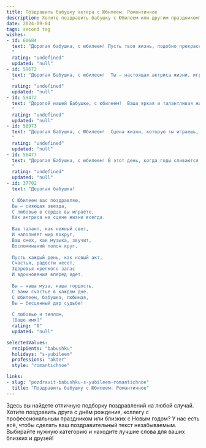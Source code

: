```yaml
---
title: Поздравить бабушку актера с Юбилеем. Романтичное
description: Хотите поздравить бабушку с Юбилеем или другим праздником? Наш ИИ создаст незабываемое поздравление, а вы обязательно выделитесь среди других.  
date: 2024-09-04
tags: second tag
wishes:
- id: 60684
  text: "Дорогая бабушка, с юбилеем! Пусть твоя жизнь, подобно прекрасному спектаклю, будет полна ярких моментов, искренних эмоций и бурных оваций. Ты - актриса жизни, вдохновляющая нас своей добротой, мудростью и любовью. Желаю тебе крепкого здоровья, душевного спокойствия и радости от каждого прожитого дня.
  "
  rating: "undefined"
  updated: "null"
- id: 59672
  text: "Дорогая Бабушка, с юбилеем!  Ты – настоящая актриса жизни, играющая главные роли с такой легкостью, грацией и любовью, что каждый спектакль – это шедевр. Желаю тебе ярких, искрящихся эмоций,  вечного  огня в глазах и нескончаемого потока аплодисментов от благодарных зрителей – твоих родных и близких.
  "
  rating: "undefined"
  updated: "null"
- id: 59472
  text: "Дорогой нашей Бабушке, с юбилеем!  Ваша яркая и талантливая жизнь, наполненная настоящим актерским мастерством, восхищает нас. Вы умеете очаровывать, смешить, трогать до глубины души. Пусть ваш светлый талант продолжает радовать нас долгие годы!
  "
  rating: "undefined"
  updated: "null"
- id: 58973
  text: "Дорогая Бабушка, с Юбилеем!  Сцена жизни, которую ты играешь, полна тепла, любви и ярких красок.  Ты - талантливая актриса, чья игра трогает сердца и дарит радость.  Пусть этот юбилей станет началом новой, неповторимой роли, полной счастья и успеха!
  "
  rating: "undefined"
  updated: "null"
- id: 58477
  text: "Дорогая Бабушка, с юбилеем! В этот день, когда годы сливаются в прекрасную ленту Вашей жизни, мы хотим сказать, что Ваша душа - это сцена, на которой разыграны самые прекрасные роли: роли любящей матери, мудрой бабушки, талантливой актрисы. Пусть эта сцена всегда будет полна ярких эмоций, искренних аплодисментов и неиссякающего огня!
  "
  rating: "undefined"
  updated: "null"
- id: 37702
  text: "Дорогая бабушка!
  
  С Юбилеем вас поздравляю,
  Вы — сияющая звезда,
  С любовью в сердце вы играете,
  Как актриса на сцене жизни всегда.
  
  Ваш талант, как нежный свет,
  И наполняет мир вокруг,
  Ваш смех, как музыка, звучит,
  Воспоминаний полон круг.
  
  Пусть каждый день, как новый акт,
  Счастья, радости несет,
  Здоровья крепкого запас
  И вдохновения вперед идет.
  
  Вы — наша муза, наша гордость,
  С вами счастье в каждом дне.
  С юбилеем, бабушка, любимая,
  Вы — бесценный дар судьбе!
  
  С любовью и теплом,
  [Ваше имя]"
  rating: "0"
  updated: "null"

selectedValues:
  recipients: "babushku"
  holidays: "s-yubileem"
  professions: "akter"
  style: "romantichnoe"

links:
- slug: "pozdravit-babushku-s-yubileem-romantichnoe"
  title: "Поздравить бабушку с Юбилеем. Романтичное"
---
```


Здесь вы найдете отличную подборку поздравлений на любой случай. 
Хотите поздравить друга с днём рождения, коллегу с профессиональным праздником или близких с Новым годом? У нас есть всё, чтобы сделать ваш поздравительный текст незабываемым. Выбирайте нужную категорию и находите лучшие слова для ваших близких и друзей!
